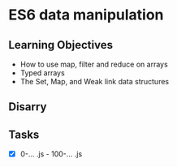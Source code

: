 # ES6 data manipulation

## Learning Objectives
- How to use map, filter and reduce on arrays
- Typed arrays
- The Set, Map, and Weak link data structures

## Disarry

## Tasks
- [x] 0-... .js  - 100-... .js

